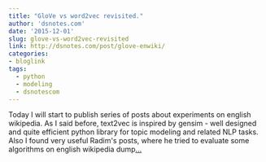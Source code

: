 ```yaml
---
title: "GloVe vs word2vec revisited."
author: 'dsnotes.com'
date: '2015-12-01'
slug: glove-vs-word2vec-revisited
link: http://dsnotes.com/post/glove-enwiki/
categories:
- bloglink
tags:
  - python
  - modeling
  - dsnotescom
---
```


Today I will start to publish series of posts about experiments on english wikipedia. As I said before, text2vec is inspired by gensim - well designed and quite efficient python library for topic modeling and related NLP tasks. Also I found very useful Radim's posts, where he tried to evaluate some algorithms on english wikipedia dump[... <i class="fas fa-external-link-alt"></i>](http://dsnotes.com/post/glove-enwiki/)

